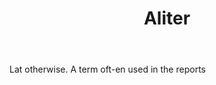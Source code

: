 ---
title: Aliter
permalink: "/definitions/aliter.html"
body: Lat otherwise. A term oft-en used in the reports
published_at: '2018-07-07'
layout: post
---